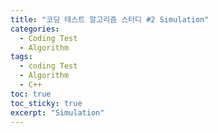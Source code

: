 ```yaml
---
title: "코딩 테스트 알고리즘 스터디 #2 Simulation"
categories:
  - Coding Test
  - Algorithm
tags:
  - coding Test
  - Algorithm
  - C++
toc: true
toc_sticky: true
excerpt: "Simulation"
---
```


